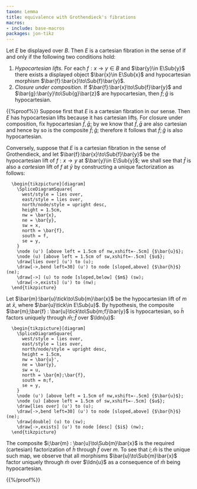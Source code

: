 ```yaml
---
taxon: Lemma
title: equivalence with Grothendieck's fibrations
macros:
- include: base-macros
packages: jon-tikz
---
```


Let $E$ be displayed over $B$. Then $E$ is a cartesian fibration in the sense of [](frct-0002) if and only if the following two conditions hold:

1. *Hypocartesian lifts.* For each $f:x\to y\in B$ and $\bar{y}\in E\Sub{y}$ there
   exists a displayed object $\bar{x}\in E\Sub{x}$ and hypocartesian morphism
   $\bar{f}:\bar{x}\to\Sub{f}\bar{y}$.
2. *Closure under composition.* If $\bar{f}:\bar{x}\to\Sub{f}\bar{y}$ and
   $\bar{g}:\bar{y}\to\Sub{g}\bar{z}$ are hypocartesian, then $\bar{f};\bar{g}$
   is hypocartesian.

{{%proof%}}
Suppose first that $E$ is a cartesian fibration in our sense. Then
$E$ has hypocartesian lifts because it has cartesian lifts. For closure under
composition, fix hypocartesian $\bar{f},\bar{g}$; by [](frct-002C) we know that
$\bar{f},\bar{g}$ are also cartesian and hence by [](frct-001H) so is the composite $\bar{f};\bar{g}$; therefore it follows
that $\bar{f};\bar{g}$ is also hypocartesian.

Conversely, suppose that $E$ is a cartesian fibration in the sense of
Grothendieck, and let $\bar{f}:\bar{x}\to\Sub{f}\bar{y}$ be the hypocartesian
lift of $f:x\to y$ at $\bar{y}\in E\Sub{y}$; we shall see that $\bar{f}$ is also
a *cartesian* lift of $f$ at $\bar{y}$ by constructing a unique factorization as
follows:
```render-latex
  \begin{tikzpicture}[diagram]
    \SpliceDiagramSquare{
      west/style = lies over,
      east/style = lies over,
      north/node/style = upright desc,
      height = 1.5cm,
      nw = \bar{x},
      ne = \bar{y},
      sw = x,
      north = \bar{f},
      south = f,
      se = y,
    }
    \node (u') [above left = 1.5cm of nw,xshift=-.5cm] {$\bar{u}$};
    \node (u) [above left = 1.5cm of sw,xshift=-.5cm] {$u$};
    \draw[lies over] (u') to (u);
    \draw[->,bend left=30] (u') to node [sloped,above] {$\bar{h}$} (ne);
    \draw[->] (u) to node [sloped,below] {$m$} (sw);
    \draw[->,exists] (u') to (nw);
  \end{tikzpicture}
```
Let $\bar{m}:\bar{u}\tick\to\Sub{m}\bar{x}$ be the hypocartesian lift of
$m$ at $\bar{x}$, where $\bar{u}\tick\in E\Sub{u}$. By hypothesis, the
composite $\bar{m};\bar{f} : \bar{u}\tick\to\Sub{m;f}\bar{y}$ is
hypocartesian, so $\bar{h}$ factors uniquely through $\bar{m};\bar{f}$ over
$\Idn{u}$:
```render-latex
  \begin{tikzpicture}[diagram]
    \SpliceDiagramSquare{
      west/style = lies over,
      east/style = lies over,
      north/node/style = upright desc,
      height = 1.5cm,
      nw = \bar{u}',
      ne = \bar{y},
      sw = u,
      north = \bar{m};\bar{f},
      south = m;f,
      se = y,
    }
    \node (u') [above left = 1.5cm of nw,xshift=-.5cm] {$\bar{u}$};
    \node (u) [above left = 1.5cm of sw,xshift=-.5cm] {$u$};
    \draw[lies over] (u') to (u);
    \draw[->,bend left=30] (u') to node [sloped,above] {$\bar{h}$} (ne);
    \draw[double] (u) to (sw);
    \draw[->,exists] (u') to node [desc] {$i$} (nw);
  \end{tikzpicture}
```
The composite $i;\bar{m} : \bar{u}\to\Sub{m}\bar{x}$ is the required (cartesian)
factorization of $\bar{h}$ through $\bar{f}$ over $m$. To see that $i;\bar{m}$
is the unique such map, we observe that all morphisms $\bar{u}\to\Sub{m}\bar{x}$
factor uniquely through $\bar{m}$ over $\Idn{u}$ as a consequence of $\bar{m}$
being hypocartesian.

{{%/proof%}}
